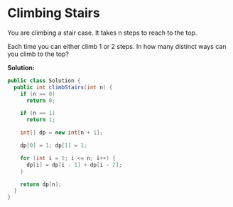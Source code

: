 # Climbing Stairs

You are climbing a stair case. It takes n steps to reach to the top.

Each time you can either climb 1 or 2 steps. In how many distinct ways can you climb to the top?

**Solution:**
```java
public class Solution {
  public int climbStairs(int n) {
    if (n == 0)
      return 0;

    if (n == 1)
      return 1;

    int[] dp = new int[n + 1];

    dp[0] = 1; dp[1] = 1;

    for (int i = 2; i <= n; i++) {
      dp[i] = dp[i - 1] + dp[i - 2];
    }

    return dp[n];
  }
}
```